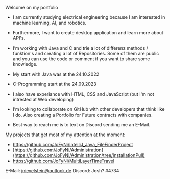 Welcome on my portfolio
- I am currently studying electrical engineering because I am interested in machine learning, AI, and robotics. 
- Furthermore, I want to create desktop application and learn more about API's.
- I’m working with Java and C and trie a lot of differenz methods / funktion's and creating a lot of Repositories. Some of them are public and you can use the code or comment if you want to share some knowledge.
- My start with Java was at the 24.10.2022 
- C-Programming start at the 24.09.2023
- I also have experiance with HTML, CSS and JavaScript (but I'm not intrested at Web developing)

- I’m looking to collaborate on GitHub with other developers that think like I do. Also creating a Portfolio for Future contracts with companies.
- Best way to reach me is to text on Discord sending me an E-Mail.

My projects that get most of my attention at the moment:

 - https://github.com/JoFyNi/IntelliJ_Java_FileFinderProject
 - [https://github.com/JoFyNi/Administration](https://github.com/JoFyNi/Administration/tree/installationPull)
 - https://github.com/JoFyNi/MultiLayerTimeTravel
 

E-Mail: jnievelstein@outlook.de
Discord:  Josh? #4734   


<!---
JoFyNi/JoFyNi is a ✨ special ✨ repository because its `README.md` (this file) appears on your GitHub profile.
You can click the Preview link to take a look at your changes.
--->
